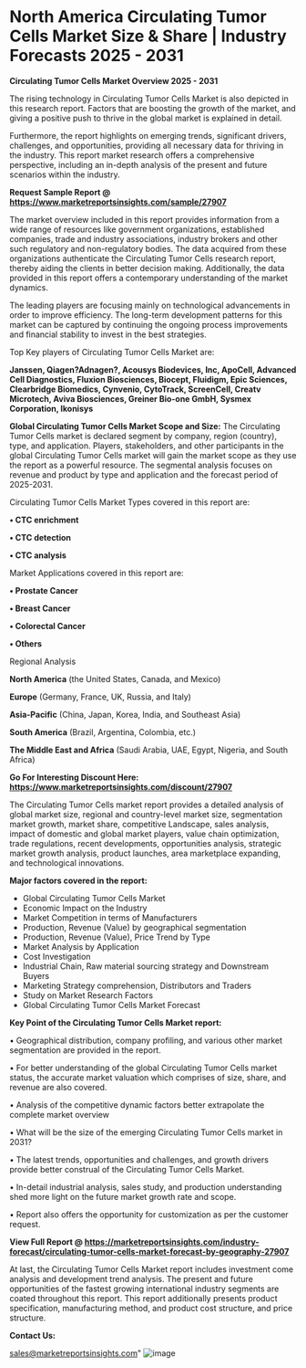 # North America Circulating Tumor Cells Market Size & Share | Industry Forecasts 2025 - 2031

<Strong> Circulating Tumor Cells Market Overview 2025 - 2031</strong>

The rising technology in Circulating Tumor Cells Market is also depicted in this research report. Factors that are boosting the growth of the market, and giving a positive push to thrive in the global market is explained in detail.

Furthermore, the report highlights on emerging trends, significant drivers, challenges, and opportunities, providing all necessary data for thriving in the industry. This report market research offers a comprehensive perspective, including an in-depth analysis of the present and future scenarios within the industry.

<strong>Request Sample Report @ <a href=https://www.marketreportsinsights.com/sample/27907>https://www.marketreportsinsights.com/sample/27907</a></strong>

The market overview included in this report provides information from a wide range of resources like government organizations, established companies, trade and industry associations, industry brokers and other such regulatory and non-regulatory bodies. The data acquired from these organizations authenticate the Circulating Tumor Cells research report, thereby aiding the clients in better decision making. Additionally, the data provided in this report offers a contemporary understanding of the market dynamics.

The leading players are focusing mainly on technological advancements in order to improve efficiency. The long-term development patterns for this market can be captured by continuing the ongoing process improvements and financial stability to invest in the best strategies.

Top Key players of Circulating Tumor Cells Market are:

<strong>Janssen, Qiagen?Adnagen?, Acousys Biodevices, Inc, ApoCell, Advanced Cell Diagnostics, Fluxion Biosciences, Biocept, Fluidigm, Epic Sciences, Clearbridge Biomedics, Cynvenio, CytoTrack, ScreenCell, Creatv Microtech, Aviva Biosciences, Greiner Bio-one GmbH, Sysmex Corporation, Ikonisys</strong>

<strong><b>Global Circulating Tumor Cells Market Scope and Size:</b></strong>
The Circulating Tumor Cells market is declared segment by company, region (country), type, and application. Players, stakeholders, and other participants in the global Circulating Tumor Cells market will gain the market scope as they use the report as a powerful resource. The segmental analysis focuses on revenue and product by type and application and the forecast period of 2025-2031.

Circulating Tumor Cells Market Types covered in this report are:

<strong>• CTC enrichment

• CTC detection

• CTC analysis</strong>

Market Applications covered in this report are:

<strong>• Prostate Cancer

• Breast Cancer

• Colorectal Cancer

• Others</strong> 

Regional Analysis

<strong>North America</strong> (the United States, Canada, and Mexico)

<strong>Europe</strong> (Germany, France, UK, Russia, and Italy)

<strong>Asia-Pacific</strong> (China, Japan, Korea, India, and Southeast Asia)

<strong>South America</strong> (Brazil, Argentina, Colombia, etc.)

<strong>The Middle East and Africa</strong> (Saudi Arabia, UAE, Egypt, Nigeria, and South Africa)

<strong>Go For Interesting Discount Here: <a href=https://www.marketreportsinsights.com/discount/27907>https://www.marketreportsinsights.com/discount/27907</a></strong>

The Circulating Tumor Cells market report provides a detailed analysis of global market size, regional and country-level market size, segmentation market growth, market share, competitive Landscape, sales analysis, impact of domestic and global market players, value chain optimization, trade regulations, recent developments, opportunities analysis, strategic market growth analysis, product launches, area marketplace expanding, and technological innovations.

<strong><b>Major factors covered in the report:</b></strong>
<ul>
  <li>Global Circulating Tumor Cells Market </li>
  <li>Economic Impact on the Industry</li>
  <li>Market Competition in terms of Manufacturers</li>
  <li>Production, Revenue (Value) by geographical segmentation</li>
  <li>Production, Revenue (Value), Price Trend by Type</li>
  <li>Market Analysis by Application</li>
  <li>Cost Investigation</li>
  <li>Industrial Chain, Raw material sourcing strategy and Downstream Buyers</li>
  <li>Marketing Strategy comprehension, Distributors and Traders</li>
  <li>Study on Market Research Factors</li>
  <li>Global Circulating Tumor Cells Market Forecast</li>
</ul>

<strong><b>Key Point of the Circulating Tumor Cells Market report:</b></strong>

• Geographical distribution, company profiling, and various other market segmentation are provided in the report.

• For better understanding of the global Circulating Tumor Cells market status, the accurate market valuation which comprises of size, share, and revenue are also covered.

• Analysis of the competitive dynamic factors better extrapolate the complete market overview

• What will be the size of the emerging Circulating Tumor Cells market in 2031?

• The latest trends, opportunities and challenges, and growth drivers provide better construal of the Circulating Tumor Cells Market.

• In-detail industrial analysis, sales study, and production understanding shed more light on the future market growth rate and scope.

• Report also offers the opportunity for customization as per the customer request.

<strong><b>View Full Report @ <a href=https://marketreportsinsights.com/industry-forecast/circulating-tumor-cells-market-forecast-by-geography-27907>https://marketreportsinsights.com/industry-forecast/circulating-tumor-cells-market-forecast-by-geography-27907</a></b></strong>


At last, the Circulating Tumor Cells Market report includes investment come analysis and development trend analysis. The present and future opportunities of the fastest growing international industry segments are coated throughout this report. This report additionally presents product specification, manufacturing method, and product cost structure, and price structure.

<strong>Contact Us:</strong>

sales@marketreportsinsights.com"
![image](https://github.com/user-attachments/assets/bc83e54a-8e73-487b-ba93-0a31c5da7e89)
